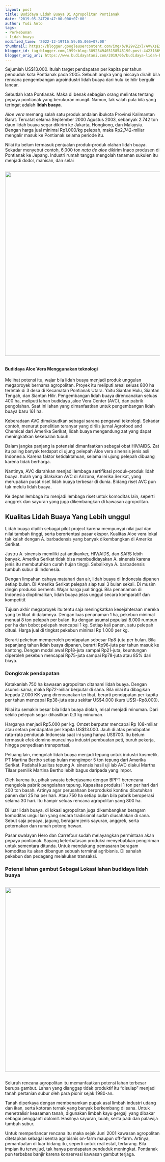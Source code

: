 ```yaml
---
layout: post
title: Budidaya Lidah Buaya Di Agropolitan Pontianak
date: '2019-05-24T20:47:00.000+07:00'
author: Yudi Anto
tags:
- Perkebunan
- lidah buaya
modified_time: '2022-12-19T16:59:05.066+07:00'
thumbnail: https://blogger.googleusercontent.com/img/b/R29vZ2xl/AVvXsEi64kMippX7cnob3H9kO4d42rddy13h8PY5QgOzRbR8fPk-ab7hmLALjig7VZ2Gjk5sQ2p-7iPdQkHM_pLBpemU0XcuKLSpmCS36ALIrLlpUfVc30r-2GNAurmSo7_FkVB6mwR9JTRDYTrHryL8bFMU4yOuHGO29tiMyXFpDgdtM-fYL6gBwalaamydoA/s72-c/aloe-1.jpg
blogger_id: tag:blogger.com,1999:blog-3092549465158545190.post-4423166944681113755
blogger_orig_url: https://www.budidayatani.com/2019/05/budidaya-lidah-buaya-di-agropolitan.html
---
```


<p>Sejumlah US$13.000. Itulah target pendapatan per kapita per tahun penduduk kota Pontianak pada 2005. Sebuah angka yang niscaya diraih bila rencana pengembangan agroindustri lidah buaya dari hulu ke hilir bergulir lancar.</p>
<p>Sebutlah kata Pontianak. Maka di benak sebagian orang melintas tentang pepaya pontianak yang berukuran mungil. Namun, tak salah pula bila yang teringat adalah <strong>lidah buaya</strong>.</p>
<p><em>Aloe vera</em> memang salah satu produk andalan ibukota Provinsi Kalimantan Barat. Tercatat selama September 2000 Agustus 2003, sebanyak 2.742 ton daun lidah buaya segar dikirim ke Jakarta, Hongkong, dan Malaysia. Dengan harga jual minimal Rp1.000/kg pelepah, maka Rp2,742-miliar mengalir masuk ke Pontianak selama periode itu.</p>
<p>Nilai itu belum termasuk penjualan produk-produk olahan lidah buaya. Sekadar menyebut contoh, 6.000 ton <em>nata de aloe</em> dikirim Inaco produsen di Pontianak ke Jepang. Industri rumah tangga mengolah tanaman sukulen itu menjadi dodol, manisan, dan selai</p>
<div class="separator" style="clear: both;"><a href="https://blogger.googleusercontent.com/img/b/R29vZ2xl/AVvXsEi64kMippX7cnob3H9kO4d42rddy13h8PY5QgOzRbR8fPk-ab7hmLALjig7VZ2Gjk5sQ2p-7iPdQkHM_pLBpemU0XcuKLSpmCS36ALIrLlpUfVc30r-2GNAurmSo7_FkVB6mwR9JTRDYTrHryL8bFMU4yOuHGO29tiMyXFpDgdtM-fYL6gBwalaamydoA/s1511/aloe-1.jpg" style="display: block; padding: 1em 0; text-align: center; "><img alt="" border="0" width="600" data-original-height="850" data-original-width="1511" src="https://blogger.googleusercontent.com/img/b/R29vZ2xl/AVvXsEi64kMippX7cnob3H9kO4d42rddy13h8PY5QgOzRbR8fPk-ab7hmLALjig7VZ2Gjk5sQ2p-7iPdQkHM_pLBpemU0XcuKLSpmCS36ALIrLlpUfVc30r-2GNAurmSo7_FkVB6mwR9JTRDYTrHryL8bFMU4yOuHGO29tiMyXFpDgdtM-fYL6gBwalaamydoA/s600/aloe-1.jpg"/></a></div>
<h4>Budidaya Aloe Vera Menggunakan teknologi</h4>
<p>Melihat potensi itu, wajar bila lidah buaya menjadi produk unggulan megaproyek bernama agropolitan. Proyek itu meliputi areal seluas 800 ha terletak di 3 desa di Kecamatan Pontianak Utara. Yaitu Siantan Hulu, Siantan Tengah, dan Siantan Hilir. Pengembangan lidah buaya direncanakan seluas 400 ha, meliputi lahan budidaya ,aloe Vera Center (AVC), dan pabrik pengolahan. Saat ini lahan yang dimanfaatkan untuk pengembangan lidah buaya baru 161 ha.</p>
<p>Keberadaan AVC dimaksudkan sebagai sarana pengawal teknologi. Sekadar contoh, menurut penelitian teranyar yang dirilis jurnal Agrofood and Chemical dari Amerika Serikat, lidah buaya mengandung zat yang dapat meningkatkan kekebalan tubuh.</p>
<p>Dalam jangka panjang ia potensial dimanfaatkan sebagai obat HIV/AIDS. Zat itu paling banyak terdapat di ujung pelepah Aloe vera sinensis jenis asli Indonesia. Karena faktor ketidaktahuan, selama ini ujung pelepah dibuang karena tidak berharga.</p>
<p>Nantinya, AVC diarahkan menjadi lembaga sertifikasi produk-produk lidah buaya. Itulah yang dilakukan AVC di Arizona, Amerika Serikat, yang merupakan pusat riset lidah buaya terbesar di dunia. Bidang riset AVC pun tak melulu lidah buaya.</p>
<p>Ke depan lembaga itu menjadi lembaga riset untuk komoditas lain, seperti anggrek dan sayuran yang juga dikembangkan di kawasan agropolitan.</p>
<h2>Kualitas Lidah Buaya Yang Lebih unggul</h2>
<p>Lidah buaya dipilih sebagai pilot project karena mempunyai nilai jual dan nilai tambah tinggi, serta berorientasi pasar ekspor. Kualitas Aloe vera lokal tak kalah dengan A. barbadensis yang banyak dikembangkan di Amerika Serikat.</p>
<p>Justru A. sinensis memiliki zat antikanker, HIV/AIDS, dan SARS lebih banyak. Amerika Serikat tidak bisa membudidayakan A. sinensis karena jenis itu membutuhkan curah hujan tinggi. Sebaliknya A. barbadensis tumbuh subur di Indonesia.</p>
<p>Dengan limpahan cahaya matahari dan air, lidah buaya di Indonesia dipanen setiap bulan. Di Amerika Serikat pelepah siap tuai 3 bulan sekali. Di musim dingin produksi berhenti. Wajar harga jual tinggi. Bila penanaman di Indonesia dioptimalkan, lidah buaya jelas unggul secara komparatif dan kompetitif.</p>
<p>Tujuan akhir megaproyek itu tentu saja meningkatkan kesejahteraan mereka yang terlibat di dalamnya. Dengan luas penanaman 1 ha, pekebun minimal menuai 8 ton pelepah per bulan. Itu dengan asumsi populasi 8.000 rumpun per ha dan bobot pelepah mencapai 1 kg. Setiap kali panen, satu pelepah dituai. Harga jual di tingkat pekebun minimal Rp 1.000 per kg.</p>
<p>Berarti pekebun memperoleh pendapatan sebesar Rp8-juta per bulan. Bila sepanjang tahun lidah buaya dipanen, berarti Rp96-juta per tahun masuk ke kantong. Dengan modal awal Rp18-juta sampai Rp21-juta, keuntungan diperoleh pekebun mencapai Rp75-juta sampai Rp78-juta atau 85% dari biaya.</p>
<h3>Dongkrak pendapatan</h3>
<p>Katakanlah 750 ha kawasan agropolitan ditanami lidah buaya. Dengan asumsi sama, maka Rp72-miliar berputar di sana. Bila nilai itu dibagikan kepada 2.000 KK yang direncanakan terlibat, berarti pendapatan per kapita per tahun mencapai Rp38-juta atau sekitar US$4.000 (kurs US$l=Rp8.000).</p>
<p>Nilai itu semakin besar bila lidah buaya diolah, misal menjadi minuman. Dari sekilo pelepah segar dihasilkan 0,3 kg minuman.</p>
<p>Harganya menjadi Rp5.000 per kg. Omzet berputar mencapai Rp 108-miliar atau setara pendapatan per kapita US$13.000. Jauh di atas pendapatan rata-rata penduduk Indonesia saat ini yang hanya US$700. Itu belum termasuk efek domino munculnya industri pembuatan peti, buruh pekerja, hingga penyediaan transportasi.</p>
<p>Peluang lain, mengolah lidah buaya menjadi tepung untuk industri kosmetik. PT Martina Bertho setiap bulan mengimpor 5 ton tepung dari Amerika Serikat. Padahal kualitas tepung A. sinensis hasil uji lab AVC diakui Martha Tilaar pemilik Martina Bertho lebih bagus daripada yang impor.</p>
<p>Oleh karena itu, pihak swasta bekerjasama dengan BPPT berencana mengelola pabrik pengolahan tepung. Kapasitas produksi 1 ton per hari dari 200 ton basah. Artinya agar perusahaan berproduksi kontinu dibutuhkan panen dari 25 ha per hari. Atau 750 ha setiap bulan bila pabrik beroperasi selama 30 hari. Itu hampir seluas rencana agropolitan yang 800 ha.</p>
<p>Di luar lidah buaya, di lokasi agropolitan juga dikembangkan beragam komoditas ungul lain yang secara tradisional sudah diusahakan di sana. Sebut saja pepaya, jagung, beragam jenis sayuran, anggrek, serta peternakan dan rumah potong hewan.</p>
<p>Pasar swalayan Hero dan Carrefour sudah melayangkan permintaan akan pepaya pontianak. Sayang keterbatasan produksi menyebabkan pengiriman untuk sementara ditunda. Untuk mendukung pemasaran beragam komoditas itu akan dibangun sebuah terminal agribisnis. Di sanalah pekebun dan pedagang melakukan transaksi.</p>
<h3>Potensi lahan gambut Sebagai Lokasi lahan budidaya lidah buaya</h3>
<div class="separator" style="clear: both;"><a href="https://blogger.googleusercontent.com/img/b/R29vZ2xl/AVvXsEgbo5rFjsLLfGMU3kdHg7wvQHfdIlOuEwv2J3Hv2XQmTaH6188LnMhpibAx0bUesf0aSdq7cyjgbsbvSJ55d1WnThzOi747uolF4Vp3yIP-_pY_EqZH5PxlgREHiWZDLBRQJBQT4kU5yJTiGRQLnSsux5ZowMLXg0PlyW1jIQArMBQlbVg4HI5wEIfYxA/s800/AGROPOLITAN_800x453.jpg" style="display: block; padding: 1em 0; text-align: center; "><img alt="" border="0" width="600" data-original-height="453" data-original-width="800" src="https://blogger.googleusercontent.com/img/b/R29vZ2xl/AVvXsEgbo5rFjsLLfGMU3kdHg7wvQHfdIlOuEwv2J3Hv2XQmTaH6188LnMhpibAx0bUesf0aSdq7cyjgbsbvSJ55d1WnThzOi747uolF4Vp3yIP-_pY_EqZH5PxlgREHiWZDLBRQJBQT4kU5yJTiGRQLnSsux5ZowMLXg0PlyW1jIQArMBQlbVg4HI5wEIfYxA/s600/AGROPOLITAN_800x453.jpg"/></a></div>
<p>Seluruh rencana agropolitan itu memanfaatkan potensi lahan terbesar berupa gambut. Lahan yang dianggap tidak produktif itu &ldquo;disulap&rdquo; menjadi tanah pertanian subur oleh para pionir sejak 1980-an.</p>
<p>Tanah diperkaya dengan membenamkan pupuk asal limbah industri udang dan ikan, serta kotoran ternak yang banyak berkembang di sana. Untuk menetralisir keasaman tanah, digunakan limbah kayu gergaji yang dibakar sebagai pengganti dolomit. Hasilnya sayuran, buah, serta padi dan palawija tumbuh subur.</p>
<p>Untuk memperlancar rencana itu maka sejak Juni 2001 kawasan agropolitan ditetapkan sebagai sentra agribisnis on-farm maupun off-farm. Artinya, pemanfaatan di luar bidang itu, seperti untuk real estat, terlarang. Bila impian itu terwujud, tak hanya pendapatan penduduk meningkat. Pontianak pun terbebas banjir karena konservasi kawasan gambut terjaga.</p>